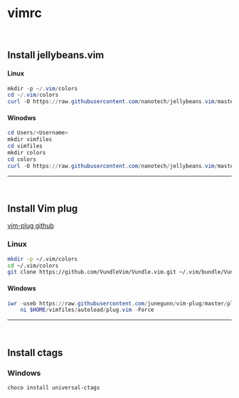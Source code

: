 # vimrc

<br>



## Install jellybeans.vim

#### Linux

```powershell
mkdir -p ~/.vim/colors
cd ~/.vim/colors
curl -O https://raw.githubusercontent.com/nanotech/jellybeans.vim/master/colors/jellybeans.vim
```

#### Winodws

```powershell
cd Users/<Username>
mkdir vimfiles
cd vimfiles
mkdir colors
cd colors
curl -O https://raw.githubusercontent.com/nanotech/jellybeans.vim/master/colors/jellybeans.vim
```



------

<br>



## Install Vim plug

[vim-plug github](https://github.com/junegunn/vim-plug)

 

### Linux

```bash
mkdir -p ~/.vim/colors
cd ~/.vim/colors
git clone https://github.com/VundleVim/Vundle.vim.git ~/.vim/bundle/Vundle.vim
```



#### Windows

```powershell
iwr -useb https://raw.githubusercontent.com/junegunn/vim-plug/master/plug.vim |`
    ni $HOME/vimfiles/autoload/plug.vim -Force
```


--------

<br>

## Install ctags

### Windows

```powershell
choco install universal-ctags
```
